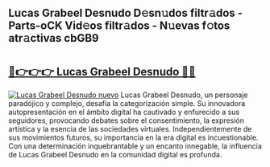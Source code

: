 ## Lucas Grabeel Desnudo D𝚎sn𝚞dos filtr𝚊dos - Parts-oCK Vid𝚎os filtr𝚊dos - N𝚞evas f𝚘tos atr𝚊ctivas cbGB9

# <h2><a href="http://mb4tdo.tromn.icu/?c=Lucas+Grabeel+Desnudo">🔗👉👉👉 Lucas Grabeel Desnudo 🔗🔗</a></h2>

[![Lucas Grabeel Desnudo nuevo](https://i.imgur.com/pEAQMta.gif)](http://mb4tdo.tromn.icu/?c=Lucas+Grabeel+Desnudo)
Lucas Grabeel Desnudo, un personaje paradójico y complejo, desafía la categorización simple. Su innovadora autopresentación en el ámbito digital ha cautivado y enfurecido a sus seguidores, provocando debates sobre el consentimiento, la expresión artística y la esencia de las sociedades virtuales. Independientemente de sus movimientos futuros, su importancia en la era digital es incuestionable. Con una determinación inquebrantable y un encanto innegable, la influencia de Lucas Grabeel Desnudo en la comunidad digital es profunda.
